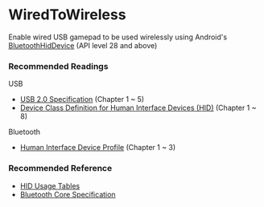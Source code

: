 # WiredToWireless

Enable wired USB gamepad to be used wirelessly using Android's [BluetoothHidDevice](https://developer.android.com/reference/android/bluetooth/BluetoothHidDevice) (API level 28 and above)

### Recommended Readings

USB
* [USB 2.0 Specification](https://www.usb.org/document-library/usb-20-specification) (Chapter 1 ~ 5)
* [Device Class Definition for Human Interface Devices (HID)](https://www.usb.org/document-library/device-class-definition-hid-111) (Chapter 1 ~ 8)

Bluetooth
* [Human Interface Device Profile](https://www.bluetooth.com/specifications/specs/human-interface-device-profile-1-1-1/) (Chapter 1 ~ 3)

### Recommended Reference
* [HID Usage Tables](https://www.usb.org/document-library/hid-usage-tables-122)
* [Bluetooth Core Specification](https://www.bluetooth.com/specifications/specs/core-specification/)
